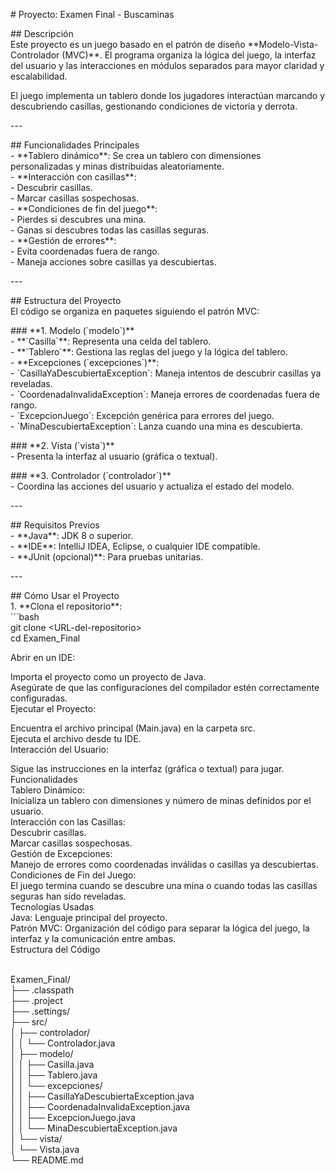 <p># Proyecto: Examen Final - Buscaminas</p>
<p>## Descripci&oacute;n<br/>Este proyecto es un juego basado en el patr&oacute;n de dise&ntilde;o **Modelo-Vista-Controlador (MVC)**. El programa organiza la l&oacute;gica del juego, la interfaz del usuario y las interacciones en m&oacute;dulos separados para mayor claridad y escalabilidad.</p>
<p>El juego implementa un tablero donde los jugadores interact&uacute;an marcando y descubriendo casillas, gestionando condiciones de victoria y derrota.</p>
<p>---</p>
<p>## Funcionalidades Principales<br/>- **Tablero din&aacute;mico**: Se crea un tablero con dimensiones personalizadas y minas distribuidas aleatoriamente.<br/>- **Interacci&oacute;n con casillas**:<br/> - Descubrir casillas.<br/> - Marcar casillas sospechosas.<br/>- **Condiciones de fin del juego**:<br/> - Pierdes si descubres una mina.<br/> - Ganas si descubres todas las casillas seguras.<br/>- **Gesti&oacute;n de errores**:<br/> - Evita coordenadas fuera de rango.<br/> - Maneja acciones sobre casillas ya descubiertas.</p>
<p>---</p>
<p>## Estructura del Proyecto<br/>El c&oacute;digo se organiza en paquetes siguiendo el patr&oacute;n MVC:</p>
<p>### **1. Modelo (`modelo`)**<br/>- **`Casilla`**: Representa una celda del tablero.<br/>- **`Tablero`**: Gestiona las reglas del juego y la l&oacute;gica del tablero.<br/>- **Excepciones (`excepciones`)**:<br/> - `CasillaYaDescubiertaException`: Maneja intentos de descubrir casillas ya reveladas.<br/> - `CoordenadaInvalidaException`: Maneja errores de coordenadas fuera de rango.<br/> - `ExcepcionJuego`: Excepci&oacute;n gen&eacute;rica para errores del juego.<br/> - `MinaDescubiertaException`: Lanza cuando una mina es descubierta.</p>
<p>### **2. Vista (`vista`)**<br/>- Presenta la interfaz al usuario (gr&aacute;fica o textual).</p>
<p>### **3. Controlador (`controlador`)**<br/>- Coordina las acciones del usuario y actualiza el estado del modelo.</p>
<p>---</p>
<p>## Requisitos Previos<br/>- **Java**: JDK 8 o superior.<br/>- **IDE**: IntelliJ IDEA, Eclipse, o cualquier IDE compatible.<br/>- **JUnit (opcional)**: Para pruebas unitarias.</p>
<p>---</p>
<p>## C&oacute;mo Usar el Proyecto<br/>1. **Clona el repositorio**:<br/> ```bash<br/> git clone &lt;URL-del-repositorio&gt;<br/> cd Examen_Final</p>
<p>Abrir en un IDE:</p>
<p>Importa el proyecto como un proyecto de Java.<br/>Aseg&uacute;rate de que las configuraciones del compilador est&eacute;n correctamente configuradas.<br/>Ejecutar el Proyecto:</p>
<p>Encuentra el archivo principal (Main.java) en la carpeta src.<br/>Ejecuta el archivo desde tu IDE.<br/>Interacci&oacute;n del Usuario:</p>
<p>Sigue las instrucciones en la interfaz (gr&aacute;fica o textual) para jugar.<br/>Funcionalidades<br/>Tablero Din&aacute;mico:<br/>Inicializa un tablero con dimensiones y n&uacute;mero de minas definidos por el usuario.<br/>Interacci&oacute;n con las Casillas:<br/>Descubrir casillas.<br/>Marcar casillas sospechosas.<br/>Gesti&oacute;n de Excepciones:<br/>Manejo de errores como coordenadas inv&aacute;lidas o casillas ya descubiertas.<br/>Condiciones de Fin del Juego:<br/>El juego termina cuando se descubre una mina o cuando todas las casillas seguras han sido reveladas.<br/>Tecnolog&iacute;as Usadas<br/>Java: Lenguaje principal del proyecto.<br/>Patr&oacute;n MVC: Organizaci&oacute;n del c&oacute;digo para separar la l&oacute;gica del juego, la interfaz y la comunicaci&oacute;n entre ambas.<br/>Estructura del C&oacute;digo</p>
<p><br/>Examen_Final/<br/>├── .classpath<br/>├── .project<br/>├── .settings/<br/>├── src/<br/>│ ├── controlador/<br/>│ │ └── Controlador.java<br/>│ ├── modelo/<br/>│ │ ├── Casilla.java<br/>│ │ ├── Tablero.java<br/>│ │ └── excepciones/<br/>│ │ ├── CasillaYaDescubiertaException.java<br/>│ │ ├── CoordenadaInvalidaException.java<br/>│ │ ├── ExcepcionJuego.java<br/>│ │ └── MinaDescubiertaException.java<br/>│ └── vista/<br/>│ └── Vista.java<br/>└── README.md</p>
